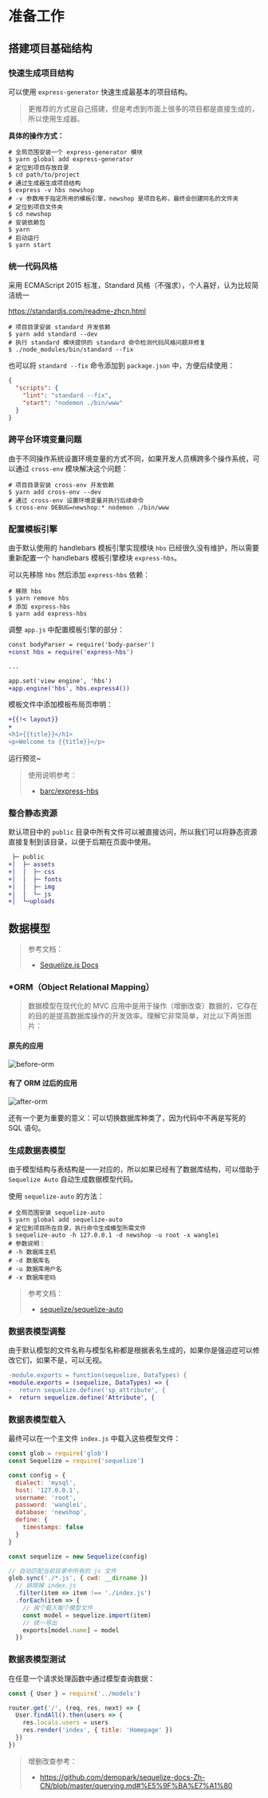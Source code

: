 # 准备工作

## 搭建项目基础结构

### 快速生成项目结构

可以使用 `express-generator` 快速生成最基本的项目结构。

> 更推荐的方式是自己搭建，但是考虑到市面上很多的项目都是直接生成的，所以使用生成器。

**具体的操作方式：**

```shell
# 全局范围安装一个 express-generator 模块
$ yarn global add express-generator
# 定位到项目存放目录
$ cd path/to/project
# 通过生成器生成项目结构
$ express -v hbs newshop
# -v 参数用于指定所用的模板引擎，newshop 是项目名称，最终会创建同名的文件夹
# 定位到项目文件夹
$ cd newshop
# 安装依赖包
$ yarn
# 启动运行
$ yarn start
```

### 统一代码风格

采用 ECMAScript 2015 标准，Standard 风格（不强求），个人喜好，认为比较简洁统一

https://standardjs.com/readme-zhcn.html

```shell
# 项目目录安装 standard 开发依赖
$ yarn add standard --dev
# 执行 standard 模块提供的 standard 命令检测代码风格问题并修复
$ ./node_modules/bin/standard --fix
```

也可以将 `standard --fix` 命令添加到 `package.json` 中，方便后续使用：

```json
{
  "scripts": {
    "lint": "standard --fix",
    "start": "nodemon ./bin/www"
  }
}
```

### 跨平台环境变量问题

由于不同操作系统设置环境变量的方式不同，如果开发人员横跨多个操作系统，可以通过 `cross-env` 模块解决这个问题：

```shell
# 项目目录安装 cross-env 开发依赖
$ yarn add cross-env --dev
# 通过 cross-env 设置环境变量并执行后续命令
$ cross-env DEBUG=newshop:* nodemon ./bin/www
```

### 配置模板引擎

由于默认使用的 handlebars 模板引擎实现模块 `hbs` 已经很久没有维护，所以需要重新配置一个 handlebars 模板引擎模块 `express-hbs`。

可以先移除 `hbs` 然后添加 `express-hbs` 依赖：

```shell
# 移除 hbs
$ yarn remove hbs
# 添加 express-hbs
$ yarn add express-hbs
```

调整 `app.js` 中配置模板引擎的部分：

```diff
const bodyParser = require('body-parser')
+const hbs = require('express-hbs')

...

app.set('view engine', 'hbs')
+app.engine('hbs', hbs.express4())
```

模板文件中添加模板布局页申明：

```diff
+{{!< layout}}
+
<h1>{{title}}</h1>
<p>Welcome to {{title}}</p>
```

运行预览~

> 使用说明参考：
>
> - [barc/express-hbs](https://github.com/barc/express-hbs)

### 整合静态资源

默认项目中的 `public` 目录中所有文件可以被直接访问，所以我们可以将静态资源直接复制到该目录，以便于后期在页面中使用。

```diff
 ├─ public  
+│  ├─ assets
+│  │  ├─ css
+│  │  ├─ fonts
+│  │  ├─ img
+│  │  └─ js
+│  └─uploads
```

## 数据模型

> 参考文档：
>
> - [Sequelize.js Docs](http://docs.sequelizejs.com/)

### *ORM（Object Relational Mapping）

> 数据模型在现代化的 MVC 应用中是用于操作（增删改查）数据的，它存在的目的是提高数据库操作的开发效率。理解它非常简单，对比以下两张图片：

#### 原先的应用

![before-orm](media/before-orm.png)

#### 有了 ORM 过后的应用

![after-orm](media/after-orm.png)

还有一个更为重要的意义：可以切换数据库种类了，因为代码中不再是写死的 SQL 语句。

### 生成数据表模型

由于模型结构与表结构是一一对应的，所以如果已经有了数据库结构，可以借助于 `Sequelize Auto` 自动生成数据模型代码。

使用 `sequelize-auto` 的方法：

```shell
# 全局范围安装 sequelize-auto
$ yarn global add sequelize-auto
# 定位到项目所在目录，执行命令生成模型所需文件
$ sequelize-auto -h 127.0.0.1 -d newshop -u root -x wanglei
# 参数说明：
# -h 数据库主机
# -d 数据库名
# -u 数据库用户名
# -x 数据库密码
```

> 参考文档：
>
> - [sequelize/sequelize-auto](https://github.com/sequelize/sequelize-auto)

### 数据表模型调整

由于默认模型的文件名称与模型名称都是根据表名生成的，如果你是强迫症可以修改它们，如果不是，可以无视。

```diff
-module.exports = function(sequelize, DataTypes) {
+module.exports = (sequelize, DataTypes) => {
-  return sequelize.define('sp_attribute', {
+  return sequelize.define('Attribute', {
```

### 数据表模型载入

最终可以在一个主文件 `index.js` 中载入这些模型文件：

```javascript
const glob = require('glob')
const Sequelize = require('sequelize')

const config = {
  dialect: 'mysql',
  host: '127.0.0.1',
  username: 'root',
  password: 'wanglei',
  database: 'newshop',
  define: {
    timestamps: false
  }
}

const sequelize = new Sequelize(config)

// 自动匹配当前目录中所有的 js 文件
glob.sync('./*.js', { cwd: __dirname })
  // 排除掉 index.js
  .filter(item => item !== './index.js')
  .forEach(item => {
    // 挨个载入每个模型文件
    const model = sequelize.import(item)
    // 统一导出
    exports[model.name] = model
  })
```

### 数据表模型测试

在任意一个请求处理函数中通过模型查询数据：

```javascript
const { User } = require('../models')

router.get('/', (req, res, next) => {
  User.findAll().then(users => {
    res.locals.users = users
    res.render('index', { title: 'Homepage' })
  })
})
```

> 增删改查参考：
>
> - https://github.com/demopark/sequelize-docs-Zh-CN/blob/master/querying.md#%E5%9F%BA%E7%A1%80